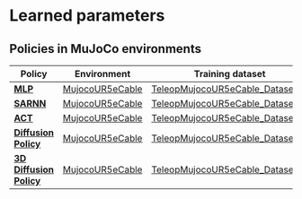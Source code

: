 # Learned parameters

## Policies in MuJoCo environments
| Policy | Environment | Training dataset | Date | Link |
| --- | --- | --- | --- | --- |
| [**MLP**](../robo_manip_baselines/policy/mlp) | [MujocoUR5eCable](./environment_catalog.md#MujocoUR5eCable) | [TeleopMujocoUR5eCable_Dataset30](./dataset_list.md#Demonstrations-in-MuJoCo-environments) | 10/10/2025 | [Download](https://www.dropbox.com/scl/fo/yj3yax73l2z3rrgm3c3hh/AGAj-Y-WCf6wbthJdvGRCDw?rlkey=4bjce5kosdddslb8a4rfov5n5&dl=1) |
| [**SARNN**](../robo_manip_baselines/policy/sarnn) | [MujocoUR5eCable](./environment_catalog.md#MujocoUR5eCable) | [TeleopMujocoUR5eCable_Dataset30](./dataset_list.md#Demonstrations-in-MuJoCo-environments) | 06/09/2025 | [Download](https://www.dropbox.com/scl/fo/tfh7ozdjds3yzccsjpzoz/ACDbUboZfvMpg1g0nEfFG5w?rlkey=b0wdw27dcp95zw2gsbndi9uj0&dl=1) |
| [**ACT**](../robo_manip_baselines/policy/act) | [MujocoUR5eCable](./environment_catalog.md#MujocoUR5eCable) | [TeleopMujocoUR5eCable_Dataset30](./dataset_list.md#Demonstrations-in-MuJoCo-environments) | 06/09/2025 | [Download](https://www.dropbox.com/scl/fo/jyrz27cd2jy8mvl8ycuy7/AN80i3Z_-0ITKptxhN160Qc?rlkey=csnob2sggx4j26c4ybfg3bjps&dl=1) |
| [**Diffusion Policy**](../robo_manip_baselines/policy/diffusion_policy) | [MujocoUR5eCable](./environment_catalog.md#MujocoUR5eCable) | [TeleopMujocoUR5eCable_Dataset30](./dataset_list.md#Demonstrations-in-MuJoCo-environments) | 06/09/2025 | [Download](https://www.dropbox.com/scl/fo/j1kh0hy3h59hkdpwm0136/ABNf9DHbYyIZxwV7i8xEJjc?rlkey=7gyuy39yukpsq6yix0hjunodq&dl=1) |
| [**3D Diffusion Policy**](../robo_manip_baselines/policy/diffusion_policy_3d) | [MujocoUR5eCable](./environment_catalog.md#MujocoUR5eCable) | [TeleopMujocoUR5eCable_Dataset30](./dataset_list.md#Demonstrations-in-MuJoCo-environments) | 10/10/2025 | [Download](https://www.dropbox.com/scl/fo/gfsugonsu19d0s34gfxtv/AK6bwmqLzDGln1WTmalXWRs?rlkey=i0bj5l2xlhbbef3n61i8brq15&dl=1) |
